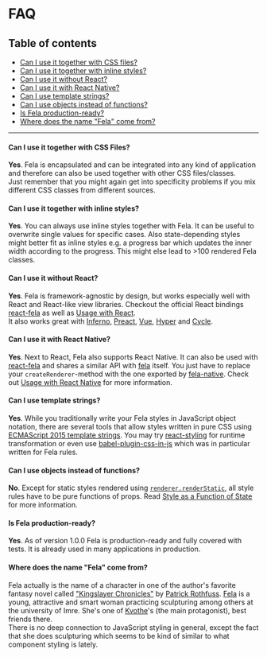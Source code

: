# FAQ

## Table of contents
* [Can I use it together with CSS files?](#can-i-use-it-together-with-css-files)
* [Can I use it together with inline styles?](#can-i-use-it-together-with-inline-styles)
* [Can I use it without React?](#can-i-use-it-without-react)
* [Can I use it with React Native?](#can-i-use-it-with-react-native)
* [Can I use template strings?](#can-i-use-template-strings)
* [Can I use objects instead of functions?](#can-i-use-objects-instead-of-functions)
* [Is Fela production-ready?](#is-fela-production-ready)
* [Where does the name "Fela" come from?](#where-does-the-name-fela-come-from)

---------

#### Can I use it together with CSS Files?
**Yes**. Fela is encapsulated and can be integrated into any kind of application and therefore can also be used together with other CSS files/classes.<br>
Just remember that you might again get into specificity problems if you mix different CSS classes from different sources.

#### Can I use it together with inline styles?
**Yes**. You can always use inline styles together with Fela. It can be useful to overwrite single values for specific cases. Also state-depending styles might better fit as inline styles e.g. a progress bar which updates the inner width according to the progress. This might else lead to >100 rendered Fela classes.

#### Can I use it without React?
**Yes**. Fela is framework-agnostic by design, but works especially well with React and React-like view libraries. Checkout the official React bindings [react-fela](https://github.com/rofrischmann/fela/tree/master/packages/react-fela) as well as [Usage with React](guides/UsageWithReact.md).<br>
It also works great with [Inferno](guides/UsageWithInferno.md), [Preact](guides/UsageWithPreact.md), [Vue](https://github.com/dustin-h/vue-fela), [Hyper](https://github.com/rofrischmann/fela/tree/master/packages/hyper-fela) and [Cycle](guides/UsageWithCycle.md).

#### Can I use it with React Native?
**Yes**. Next to React, Fela also supports React Native. It can also be used with [react-fela](https://github.com/rofrischmann/fela/tree/master/packages/react-fela) and shares a similar API with [fela](https://github.com/rofrischmann/fela/tree/master/packages/fela) itself. You just have to replace your `createRenderer`-method with the one exported by [fela-native](https://github.com/rofrischmann/fela/tree/master/packages/fela-native). Check out [Usage with React Native](guides/UsageWithReactNative.md) for more information.

#### Can I use template strings?
**Yes**. While you traditionally write your Fela styles in JavaScript object notation, there are several tools that allow styles written in pure CSS using [ECMAScript 2015 template strings](https://developer.mozilla.org/de/docs/Web/JavaScript/Reference/template_strings). You may try [react-styling](https://github.com/halt-hammerzeit/react-styling) for runtime transformation or even use [babel-plugin-css-in-js](https://github.com/jakecoxon/babel-plugin-css-to-js) which was in particular written for Fela rules.

#### Can I use objects instead of functions?
**No**. Except for static styles rendered using  [`renderer.renderStatic`](api/fela/Renderer.md#renderstaticstyle-selector), all style rules have to be pure functions of props. Read [Style as a Function of State](https://medium.com/@rofrischmann/styles-as-functions-of-state-1885627a63f7#.6k6i4kdch) for more information.

#### Is Fela production-ready?
**Yes**. As of version 1.0.0 Fela is production-ready and fully covered with tests. It is already used in many applications in production.

#### Where does the name "Fela" come from?
Fela actually is the name of a character in one of the author's favorite fantasy novel called ["Kingslayer Chronicles"](https://en.wikipedia.org/wiki/The_Kingkiller_Chronicle) by [Patrick Rothfuss](http://www.patrickrothfuss.com/content/index.asp). [Fela](http://kingkiller.wikia.com/wiki/Fela) is a young, attractive and smart woman practicing sculpturing among others at the university of Imre. She's one of [Kvothe](http://kingkiller.wikia.com/wiki/Kvothe)'s (the main protagonist), best friends there.<br>
There is no deep connection to JavaScript styling in general, except the fact that she does sculpturing which seems to be kind of similar to what component styling is lately.
